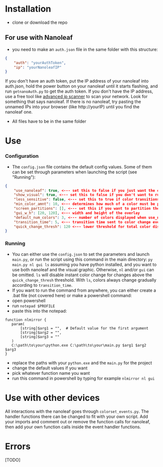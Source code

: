 # Installation
- clone or download the repo

## For use with Nanoleaf
- you need to make an ``auth.json`` file in the same folder with this structure:
```json
{
    "auth": "yourAuthToken",
    "ip": "yourNanoleafIP"
}
```
  If you don't have an auth token, put the IP address of your nanoleaf into auth.json, hold the power button on your nanoleaf until it starts flashing, and run ``getnanoAuth.py`` to get the auth token.
  If you don't have the IP address, use a free tool like [advanced ip scanner](https://www.advanced-ip-scanner.com/) to scan your network. Look for something that says nanoleaf. If there is no nanoleaf, try pasting the unnamed IPs into your browser (like http://yourIP) until you find the nanoleaf one.
- All files have to be in the same folder

# Use
### Configuration
- The ``config.json`` file contains the default config values. Some of them can be set through parameters when launching the script (see "Running"):
```json
{
    "use_nanoleaf": true, <--- set this to false if you just want the overlay with default_num_colors colors
    "show_visual": true, <--- set this to false if you don't want to run with the overlay
    "less_sensitive": false, <--- set this to true if color transitions are too choppy
    "min_color_amnt": 10, <--- determines how much of a color must be present to be seen by the color picker at all. The total amount of colors on the screen is 1080*0.05*1920*0.05 = 5184.
    "screen_partitions": [], <--- set this if you want to partition the screen into different parts. format for 4 quadrants is [[[0,0.5],[0,0.5]], [[0,0.5],[0.5,1]], [[0.5,1],[0,0.5]], [[0.5,1],[0.5,1]]]
    "gui_w_h": [20, 120], <--- width and height of the overlay
    "default_num_colors": 3, <--- number of colors displayed when use_nanoleaf is false
    "transition_time": 5, <--- transition time sent to color change event handlers
    "quick_change_thresh": 120 <--- lower threshold for total color distance to instantly change color of panels instead of fading when less_sensitive is false
}
```
### Running
- You can either use the ``config.json`` to set the parameters and launch ``main.py``, or run the script using this command in the main directory:
  ``py main.py nl gui ls``
  assuming you have python installed, and you want to use both nanoleaf and the visual graphic. Otherwise, ``nl`` and/or ``gui`` can be omitted. ``ls`` will disable instant color change for changes above the ``quick_change_thresh`` threshold. With ``ls``, colors always change gradually according to ``transition_time``.
- If you want to run the command from anywhere, you can either create a .bat file (not covered here) or make a powershell command:
- open powershell
- run ``notepad $PROFILE``
- paste this into the notepad:
```
function nlmirror {
   param(
       [string]$arg1 = "",  # Default value for the first argument
       [string]$arg2 = "",
       [string]$arg3 = ""
   )
   C:\path\to\your\python.exe C:\path\to\your\main.py $arg1 $arg2 $arg3
}
```
- replace the paths with your ``python.exe`` and the ``main.py`` for the project
- change the default values if you want
- pick whatever function name you want
- run this command in powershell by typing for example ``nlmirror nl gui``

# Use with other devices
All interactions with the nanoleaf goes through ``colorset_events.py``. 
The handler functions there can be changed to fit with your own script.
Add your imports and comment out or remove the function calls for nanoleaf, then add your own function calls inside the event handler functions.



# Errors
[TODO]
